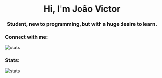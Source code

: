 <h1 align="center">Hi, I'm João Victor</h1>
<h3 align="center">Student, new to programming, but with a huge desire to learn.</h3>

<h3 align="left">Connect with me:</h3>
<img src="https://img.shields.io/badge/Microsoft_Outlook-0078D4?style=for-the-badge&logo=microsoft-outlook&logoColor=white" align="left" href="joaovictorrocharodrigues@outlook.com" alt="stats"/>
<br>

<h3 align="left">Stats:</h3>
<img src="https://github-readme-stats.vercel.app/api?username=joao-victorRR&theme=dark&show_icons=false" alt="stats"/>
